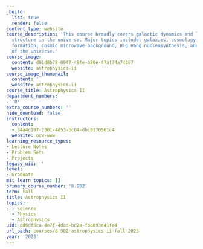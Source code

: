 ```yaml
---
_build:
  list: true
  render: false
content_type: website
course_description: 'This course broadly covers galactic dynamics and large-scale
  structure in the universe. Major topics include: galaxies, cosmology, structure
  formation, cosmic microwave background, Big Bang nucleosynthesis, and thermal history
  of the universe.'
course_image:
  content: d01d8b78-0947-49fe-b26e-47af74a74397
  website: astrophysics-ii
course_image_thumbnail:
  content: ''
  website: astrophysics-ii
course_title: Astrophysics II
department_numbers:
- '8'
extra_course_numbers: ''
hide_download: false
instructors:
  content:
  - 84a4c197-2301-4d53-bc04-dbc9170561c4
  website: ocw-www
learning_resource_types:
- Lecture Notes
- Problem Sets
- Projects
legacy_uid: ''
level:
- Graduate
mit_learn_topics: []
primary_course_number: '8.902'
term: Fall
title: Astrophysics II
topics:
- - Science
  - Physics
  - Astrophysics
uid: cd6df5ca-4e7f-4dad-bd2a-fbd093e41fe4
url_path: courses/8-902-astrophysics-ii-fall-2023
year: '2023'
---
```

